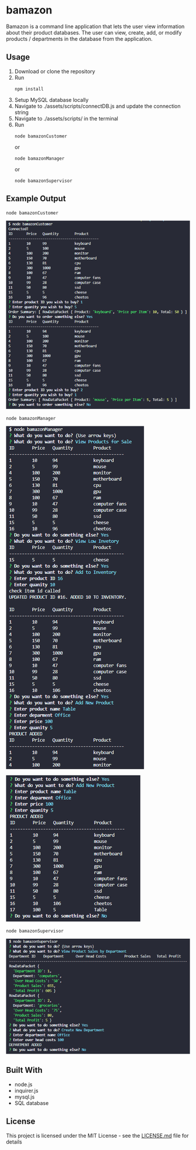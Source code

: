 # bamazon

Bamazon is a command line application that lets the user view information about their product databases. The user can view, create, add, or modify products / departments in the database from the application.

## Usage

1. Download or clone the repository
2. Run
   ```
   npm install
   ```
3. Setup MySQL database locally
4. Navigate to ./assets/scripts/connectDB.js and update the connection string
5. Navigate to ./assets/scripts/ in the terminal
6. Run
   ```
   node bamazonCustomer
   ```
   or
   ```
   node bamazonManager
   ```
   or
   ```
   node bamazonSupervisor
   ```

## Example Output

```
node bamazonCustomer
```

![bamazonCustomer](assets/images/bamazonCustomer.png?raw=true 'bamazonCustomer')

```
node bamazonManager
```

![bamazonManager1](assets/images/bamazonManager1.png?raw=true 'bamazonManager1')

![bamazonManager2](assets/images/bamazonManager2.png?raw=true 'bamazonManager2')

```
node bamazonSupervisor
```

![bamazonSupervisor](assets/images/bamazonSupervisor.png?raw=true 'bamazonSupervisor')

## Built With

- node.js
- inquirer.js
- mysql.js
- SQL database

## License

This project is licensed under the MIT License - see the [LICENSE.md](https://github.com/doanja/Recipe-Sluts/blob/master/LICENSE) file for details
